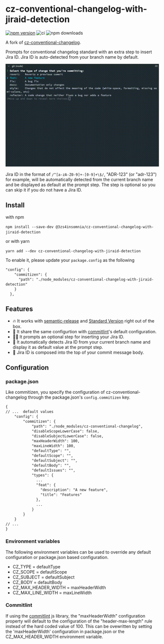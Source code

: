 # cz-conventional-changelog-with-jiraid-detection

[![npm version](https://img.shields.io/npm/v/cz-conventional-changelog-with-jiraid-detection.svg?style=flat)](https://www.npmjs.org/package/cz-conventional-changelog-with-jiraid-detection)
![ci](https://github.com/DawChihLiou/cz-conventional-changelog-with-jiraid-detection/workflows/ci/badge.svg)
![npm downloads](https://img.shields.io/npm/dm/cz-conventional-changelog-with-jiraid-detection)

A fork of [cz-conventional-changelog](https://github.com/commitizen/cz-conventional-changelog).

Prompts for conventional changelog standard with an extra step to insert Jira ID. Jira ID is auto-detected from your branch name by default.

![Demo](media/demo.gif)

Jira ID in the format of `/^[a-zA-Z0-9]+-[0-9]+\$/`, "ADR-123" (or "adr-123") for example, will be automatically detected from the current branch name and be displayed as default at the prompt step. The step is optional so you can skip it if you do not have a Jira ID.

## Install

with npm

```npm install --save-dev @3zs4insomnia/cz-conventional-changelog-with-jiraid-detection```

or with yarn

```yarn add --dev cz-conventional-changelog-with-jiraid-detection```

To enable it, please update your `package.config` as the following

```json5
"config": {
    "commitizen": {
      "path": "./node_modules/cz-conventional-changelog-with-jiraid-detection"
    }
  },
```

## Features

- 🔥 It works with [semantic-release](https://semantic-release.gitbook.io/semantic-release/) and [Standard Version](https://github.com/conventional-changelog/standard-version) right out of the box.
- 💚 It share the same configurtion with [commitlint](https://github.com/conventional-changelog/commitlint)'s default configuration.
- 💆‍♀️ It prompts an optional step for inserting your Jira ID.
- 🤖 It automatically detects Jira ID from your current branch name and display it as default value at the prompt step.
- 📝 Jira ID is composed into the top of your commit message body.


## Configuration

### package.json

Like commitizen, you specify the configuration of cz-conventional-changelog through the package.json's `config.commitizen` key.

```json5
{
// ...  default values
    "config": {
        "commitizen": {
            "path": "./node_modules/cz-conventional-changelog",
            "disableScopeLowerCase": false,
            "disableSubjectLowerCase": false,
            "maxHeaderWidth": 100,
            "maxLineWidth": 100,
            "defaultType": "",
            "defaultScope": "",
            "defaultSubject": "",
            "defaultBody": "",
            "defaultIssues": "",
            "types": {
              ...
              "feat": {
                "description": "A new feature",
                "title": "Features"
              },
              ...
            }
        }
    }
// ...
}
```

### Environment variables

The following environment variables can be used to override any default configuration or package.json based configuration.

- CZ_TYPE = defaultType
- CZ_SCOPE = defaultScope
- CZ_SUBJECT = defaultSubject
- CZ_BODY = defaultBody
- CZ_MAX_HEADER_WIDTH = maxHeaderWidth
- CZ_MAX_LINE_WIDTH = maxLineWidth

### Commitlint

If using the [commitlint](https://github.com/conventional-changelog/commitlint) js library, the "maxHeaderWidth" configuration property will default to the configuration of the "header-max-length" rule instead of the hard coded value of 100. This can be ovewritten by setting the 'maxHeaderWidth' configuration in package.json or the CZ_MAX_HEADER_WIDTH environment variable.
